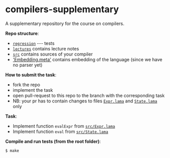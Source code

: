 # compilers-supplementary
A supplementary repository for the course on compilers.

**Repo structure**:
* [`regression`](regression/) --- tests
* [`lectures`](lectures/) contains lecture notes
* [`src`](src/) contains sources of your compiler
* ['Embedding.meta'](regression/Embedding.meta) contains embedding of the language (since we have no parser yet)

**How to submit the task**:
* fork the repo
* implement the task
* open pull-request to this repo to the branch with the corresponding task
* NB: your pr has to contain changes to files [`Expr.lama`](src/Expr.lama) and [`State.lama`](src/State.lama) only

**Task**:

* Implement function `evalExpr` from [`src/Expr.lama`](src/Expr.lama)
* Implement function `eval` from [`src/State.lama`](src/State.lama)

**Compile and run tests (from the root folder)**:
```bash
$ make
```
